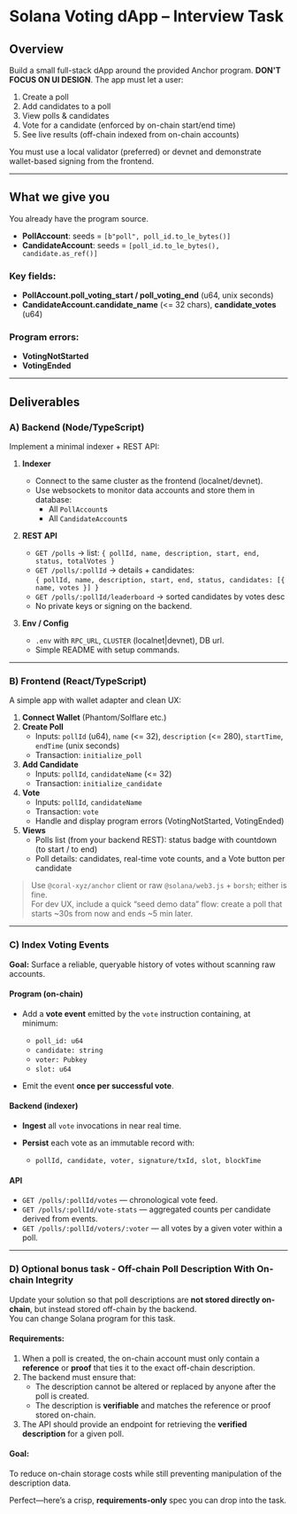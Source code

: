 # Solana Voting dApp – Interview Task

## Overview

Build a small full-stack dApp around the provided Anchor program.
**DON'T FOCUS ON UI DESIGN**.
The app must let a user:

1. Create a poll
2. Add candidates to a poll
3. View polls & candidates
4. Vote for a candidate (enforced by on-chain start/end time)
5. See live results (off-chain indexed from on-chain accounts)

You must use a local validator (preferred) or devnet and demonstrate wallet-based signing from the frontend.

---

## What we give you

You already have the program source.

- **PollAccount**: seeds = `[b"poll", poll_id.to_le_bytes()]`
- **CandidateAccount**: seeds = `[poll_id.to_le_bytes(), candidate.as_ref()]`

### Key fields:
- **PollAccount.poll_voting_start / poll_voting_end** (u64, unix seconds)
- **CandidateAccount.candidate_name** (<= 32 chars), **candidate_votes** (u64)

### Program errors:
- **VotingNotStarted**
- **VotingEnded**

---

## Deliverables

### A) Backend (Node/TypeScript)

Implement a minimal indexer + REST API:

1. **Indexer**
   - Connect to the same cluster as the frontend (localnet/devnet).
   - Use websockets to monitor data accounts and store them in database:
     - All `PollAccount`s
     - All `CandidateAccount`s

2. **REST API**
   - `GET /polls` → list: `{ pollId, name, description, start, end, status, totalVotes }`
   - `GET /polls/:pollId` → details + candidates:  
     `{ pollId, name, description, start, end, status, candidates: [{ name, votes }] }`
   - `GET /polls/:pollId/leaderboard` → sorted candidates by votes desc
   - No private keys or signing on the backend.

3. **Env / Config**
   - `.env` with `RPC_URL`, `CLUSTER` (localnet|devnet), DB url.
   - Simple README with setup commands.

---

### B) Frontend (React/TypeScript)

A simple app with wallet adapter and clean UX:

1. **Connect Wallet** (Phantom/Solflare etc.)
2. **Create Poll**
   - Inputs: `pollId` (u64), `name` (<= 32), `description` (<= 280), `startTime`, `endTime` (unix seconds)
   - Transaction: `initialize_poll`
3. **Add Candidate**
   - Inputs: `pollId`, `candidateName` (<= 32)
   - Transaction: `initialize_candidate`
4. **Vote**
   - Inputs: `pollId`, `candidateName`
   - Transaction: `vote`
   - Handle and display program errors (VotingNotStarted, VotingEnded)
5. **Views**
   - Polls list (from your backend REST): status badge with countdown (to start / to end)
   - Poll details: candidates, real-time vote counts, and a Vote button per candidate

> Use `@coral-xyz/anchor` client or raw `@solana/web3.js` + `borsh`; either is fine.  
> For dev UX, include a quick “seed demo data” flow: create a poll that starts ~30s from now and ends ~5 min later.

---

### C) Index Voting Events

**Goal:** Surface a reliable, queryable history of votes without scanning raw accounts.

#### Program (on-chain)

* Add a **vote event** emitted by the `vote` instruction containing, at minimum:

  * `poll_id: u64`
  * `candidate: string`
  * `voter: Pubkey`
  * `slot: u64`
* Emit the event **once per successful vote**.

#### Backend (indexer)

* **Ingest** all `vote` invocations in near real time.
* **Persist** each vote as an immutable record with:

  * `pollId, candidate, voter, signature/txId, slot, blockTime`

#### API

* `GET /polls/:pollId/votes` — chronological vote feed.
* `GET /polls/:pollId/vote-stats` — aggregated counts per candidate derived from events.
* `GET /polls/:pollId/voters/:voter` — all votes by a given voter within a poll.

---

### D) Optional bonus task - Off-chain Poll Description With On-chain Integrity

Update your solution so that poll descriptions are **not stored directly on-chain**, but instead stored off-chain by the backend.  
You can change Solana program for this task.

#### Requirements:
1. When a poll is created, the on-chain account must only contain a **reference** or **proof** that ties it to the exact off-chain description.
2. The backend must ensure that:
   - The description cannot be altered or replaced by anyone after the poll is created.
   - The description is **verifiable** and matches the reference or proof stored on-chain.
3. The API should provide an endpoint for retrieving the **verified description** for a given poll.

#### Goal:
To reduce on-chain storage costs while still preventing manipulation of the description data.


Perfect—here’s a crisp, **requirements-only** spec you can drop into the task.
